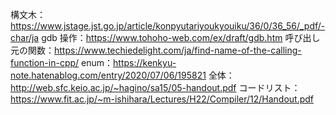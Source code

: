 構文木：https://www.jstage.jst.go.jp/article/konpyutariyoukyouiku/36/0/36_56/_pdf/-char/ja
gdb 操作：https://www.tohoho-web.com/ex/draft/gdb.htm
呼び出し元の関数：https://www.techiedelight.com/ja/find-name-of-the-calling-function-in-cpp/
enum：https://kenkyu-note.hatenablog.com/entry/2020/07/06/195821
全体：http://web.sfc.keio.ac.jp/~hagino/sa15/05-handout.pdf
コードリスト：https://www.fit.ac.jp/~m-ishihara/Lectures/H22/Compiler/12/Handout.pdf

